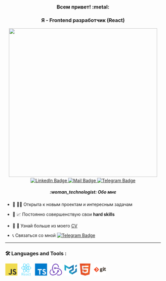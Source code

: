 <div align="center" > <h3> Всем привет! :metal: </h3> </div>
<div align="center"> <h3> Я - Frontend разработчик (React)</h3> </div>

<div align="center">
  <img src="https://media.giphy.com/media/uB86ZyWQsnFSGYe2sA/giphy.gif" width="480" height="480" />
  
 <div id="badges">
   <a href="https://www.linkedin.com/in/irina-papakhina-52598524a/">
  <img src="https://img.shields.io/badge/LinkedIn-blue?style=for-the-badge&logo=linkedin&logoColor=white" alt="LinkedIn Badge"/>
   </a>
   
   <a href="papahinairina@gmail.com">
  <img src="https://img.shields.io/badge/Mail-purple?style=for-the-badge&logo=google&logoColor=white" alt="Mail Badge"/>
   </a>
   
   <a href="https://t.me/@papakhina_irina">
    <img src="https://img.shields.io/badge/Telegram-blue?style=for-the-badge&logo=telegram&logoColor=white" alt="Telegram Badge"/>
   </a>
   
</div>
</div>

  <div align="center"> <h5> :woman_technologist: Обо мне </h5> </div> 
  <div align="start">
  
 -  :small_blue_diamond: :surfing_woman: Открыта к новым проектам и интересным задачам
 -  :small_blue_diamond: :chart_with_upwards_trend: Постоянно совершенствую свои **hard skills**

 - :small_blue_diamond: :pencil: Узнай больше из моего [CV](https://ramenskoye.hh.ru/resume/88518db9ff0bc6a90e0039ed1f45623961734d)
 - :telephone_receiver: Связаться со мной [![Telegram Badge](https://img.shields.io/badge/-@papakhina_irina-blue?style=flat&logo=Telegram&logoColor=white)](https://t.me/@papakhina_irina)
  </div> 
  
  ---
  
  ### :hammer_and_wrench: Languages and Tools :
  
  <div>
    <img src="https://github.com/devicons/devicon/blob/master/icons/javascript/javascript-original.svg" title="JavaScript" alt="JavaScript" width="40" height="40"/>&nbsp;
    <img src="https://github.com/devicons/devicon/blob/master/icons/react/react-original-wordmark.svg" title="React" alt="React" width="40" height="40"/>&nbsp;
    <img src="https://github.com/devicons/devicon/blob/master/icons/typescript/typescript-original.svg" title="TypeScript" alt="TypeScript" width="40" height="40"/>&nbsp;
    <img src="https://github.com/devicons/devicon/blob/master/icons/redux/redux-original.svg" title="Redux" alt="Redux" width="40" height="40"/>&nbsp;
    <img src="https://github.com/devicons/devicon/blob/master/icons/materialui/materialui-original.svg" title="MaterialUI" alt="MaterialUI" width="40" height="40"/>&nbsp;
    <img src="https://github.com/devicons/devicon/blob/master/icons/html5/html5-original.svg" title="HTML5" alt="HTML" width="40" height="40"/>&nbsp;
    <img src="https://github.com/devicons/devicon/blob/master/icons/git/git-original-wordmark.svg" title="Git" **alt="Git" width="40" height="40"/> 
  </div>
